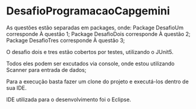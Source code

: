 # DesafioProgramacaoCapgemini

As questões estão separadas em packages, onde:
  Package DesafioUm corresponde À questão 1;
  Package DesafioDois corresponde À questão 2;
  Package DesafioTres corresponde À questão 3;
  
O desafio dois e tres estão cobertos por testes, utilizando o JUnit5.

Todos eles podem ser excutados via console, onde estou utilizando Scanner para entrada de dados;

Para a execução basta fazer um clone do projeto e executá-los dentro de sua IDE.

IDE utilizada para o desenvolvimento foi o Eclipse.
